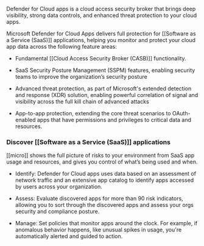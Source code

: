 Defender for Cloud apps is a cloud access security broker that brings deep visibility, strong data controls, and enhanced threat protection to your cloud apps.

Microsoft Defender for Cloud Apps delivers full protection for [[Software as a Service (SaaS)]] applications, helping you monitor and protect your cloud app data across the following feature areas:

- Fundamental [[Cloud Access Security Broker (CASB)]] functionality. 
    
- SaaS Security Posture Management (SSPM) features, enabling security teams to improve the organization’s security posture
    
- Advanced threat protection, as part of Microsoft's extended detection and response (XDR) solution, enabling powerful correlation of signal and visibility across the full kill chain of advanced attacks
    
- App-to-app protection, extending the core threat scenarios to OAuth-enabled apps that have permissions and privileges to critical data and resources.
### Discover [[Software as a Service (SaaS)]] applications
[[micro]] shows the full picture of risks to your environment from SaaS app usage and resources, and gives you control of what’s being used and when.

- Identify: Defender for Cloud apps uses data based on an assessment of network traffic and an extensive app catalog to identify apps accessed by users across your organization.
    
- Assess: Evaluate discovered apps for more than 90 risk indicators, allowing you to sort through the discovered apps and assess your orgs security and compliance posture.
    
- Manage: Set policies that monitor apps around the clock. For example, if anomalous behavior happens, like unusual spikes in usage, you're automatically alerted and guided to action.